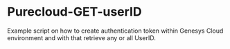 # Purecloud-GET-userID
Example script on how to create authentication token within Genesys Cloud environment and with that retrieve any or all UserID.
